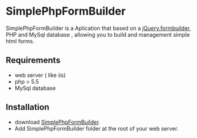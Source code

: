 # SimplePhpFormBuilder
SimplePhpFormBuilder is a Aplication that based on a [jQuery.formbuilder](https://formbuilder.online/), PHP and MySql database , allowing you to build and management simple html forms.

## Requirements
  * web server ( like iis)
  * php > 5.5
  * MySql database
## Installation
* download [SimplePhpFormBuilder](https://github.com/meshesha/SimplePhpFormBuilder/releases).
* Add SimplePhpFormBuilder folder at the root of your web server.

